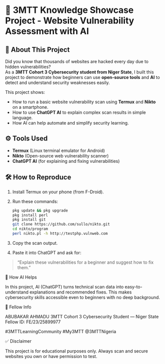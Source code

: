 # 📌 3MTT Knowledge Showcase Project - Website Vulnerability Assessment with AI

## 👋 About This Project

Did you know that thousands of websites are hacked every day due to hidden vulnerabilities?  
As a **3MTT Cohort 3 Cybersecurity student from Niger State**, I built this project to demonstrate how beginners can use **open-source tools** and **AI** to detect and understand security weaknesses easily.

This project shows:
- How to run a basic website vulnerability scan using **Termux** and **Nikto** on a smartphone.
- How to use **ChatGPT AI** to explain complex scan results in simple language.
- How AI can help automate and simplify security learning.

## ⚙️ Tools Used

- **Termux** (Linux terminal emulator for Android)  
- **Nikto** (Open-source web vulnerability scanner)  
- **ChatGPT AI** (for explaining and fixing vulnerabilities)

## 🛠️ How to Reproduce

1. Install Termux on your phone (from F-Droid).
2. Run these commands:
   ```bash
   pkg update && pkg upgrade
   pkg install perl
   pkg install git
   git clone https://github.com/sullo/nikto.git
   cd nikto/program
   perl nikto.pl -h http://testphp.vulnweb.com

3. Copy the scan output.

4. Paste it into ChatGPT and ask for:

> “Explain these vulnerabilities for a beginner and suggest how to fix them.”

🤖 How AI Helps

In this project, AI (ChatGPT) turns technical scan data into easy-to-understand explanations and recommended fixes.
This makes cybersecurity skills accessible even to beginners with no deep background.

📢 Fellow Info

ABUBAKAR AHMADU 
3MTT Cohort 3 Cybersecurity Student — Niger State
Fellow ID: FE/23/25899977

#3MTTLearningCommunity
#My3MTT
@3MTTNigeria

✅ Disclaimer

This project is for educational purposes only.
Always scan and secure websites you own or have permission to test.
